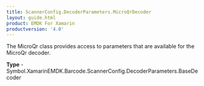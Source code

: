 ```yaml
---
title: ScannerConfig.DecoderParameters.MicroQrDecoder
layout: guide.html 
product: EMDK For Xamarin 
productversion: '4.0' 
---
```

The MicroQr class provides access to parameters that are available for the MicroQr decoder.

**Type** - Symbol.XamarinEMDK.Barcode.ScannerConfig.DecoderParameters.BaseDecoder



